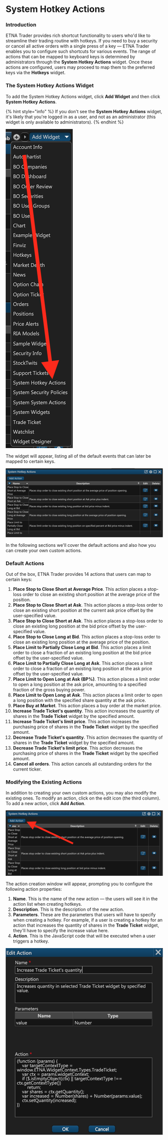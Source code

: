 # System Hotkey Actions

### Introduction

ETNA Trader provides rich shortcut functionality to users who'd like to streamline their trading routine with hotkeys. If you need to buy a security or cancel all active orders with a single press of a key — ETNA Trader enables you to configure such shortcuts for various events. The range of actions that can be mapped to keyboard keys is determined by administrators through the **System Hotkey Actions** widget. Once these actions are configured, users may proceed to map them to the preferred keys via the **Hotkeys** widget.

### The System Hotkey Actions Widget

To add the System Hotkey Actions widget, click **Add Widget** and then click **System Hotkey Actions**. 

{% hint style="info" %}
If you don't see the **System Hotkey Actions** widget, it's likely that you're logged in as a user, and not as an administrator \(this widget is only available to administrators\).
{% endhint %}

![](../../.gitbook/assets/screenshot-2019-01-29-at-15.24.02.png)

The widget will appear, listing all of the default events that can later be mapped to certain keys.

![](../../.gitbook/assets/screenshot-2019-01-29-at-15.34.05.png)

In the following sections we'll cover the default actions and also how you can create your own custom actions.

### Default Actions

Out of the box, ETNA Trader provides 14 actions that users can map to certain keys:

1. **Place Stop to Close Short at Average Price**. This action places a stop-loss order to close an existing short position at the average price of the position.
2. **Place Stop to Close Short at Ask**. This action places a stop-loss order to close an existing short position at the current ask price offset by the user-specified value.
3. **Place Stop to Close Short at Ask**. This action places a stop-loss order to close an existing long position at the bid price offset by the user-specified value.
4. **Place Stop to Close Long at Bid**. This action places a stop-loss order to close an existing long position at the average price of the position.
5. **Place Limit to Partially Close Long at Bid**. This action places a limit order to close a fraction of an existing long position at the bid price offset by the user-specified value.
6. **Place Limit to Partially Close Long at Ask**. This action places a limit order to close a fraction of an existing long position at the ask price offset by the user-specified value.
7. **Place Limit to Open Long at Ask \(BP%\)**. This action places a limit order to open a long position at the ask price, amounting to a specified fraction of the gross buying power.
8. **Place Limit to Open Long at Ask**. This action places a limit order to open a long position with the specified share quantity at the ask price.
9. **Place Buy at Market**. This action places a buy order at the market price. 
10. **Increase Trade Ticket's quantity**. This action increases the quantity of shares in the **Trade Ticket** widget by the specified amount.
11. **Increase Trade Ticket's limit price**. This action increases the purchasing price of shares in the **Trade Ticket** widget by the specified amount.
12. **Decrease Trade Ticket's quantity**. This action decreases the quantity of shares in the **Trade Ticket** widget by the specified amount.
13. **Decrease Trade Ticket's limit price**. This action decreases the purchasing price of shares in the **Trade Ticket** widget by the specified amount.
14. **Cancel all orders**. This action cancels all outstanding orders for the current ticker.

### Modifying the Existing Actions

In addition to creating your own custom actions, you may also modify the existing ones. To modify an action, click on the edit icon \(the third column\). To add a new action, click **Add Action**.

![](../../.gitbook/assets/screenshot-2019-01-29-at-18.16.36%20%281%29.png)

The action creation window will appear, prompting you to configure the following action properties:

1. **Name**. This is the name of the new action — the users will see it in the action list when creating hotkeys.
2. **Description**. This is the description of the new action. 
3. **Parameters**. These are the parameters that users will have to specify when creating a hotkey. For example, if a user is creating a hotkey for an action that increases the quantity of shares in the **Trade Ticket** widget, they'll have to specify the increase value here.
4. **Action**. This is the JavaScript code that will be executed when a user triggers a hotkey.

![](../../.gitbook/assets/screenshot-2019-01-29-at-18.55.26.png)

















